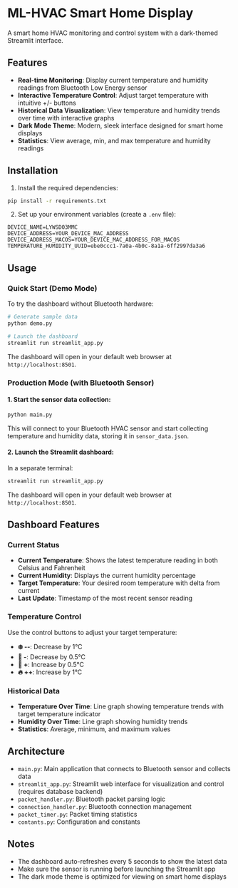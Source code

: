 # ML-HVAC Smart Home Display

A smart home HVAC monitoring and control system with a dark-themed Streamlit interface.

## Features

- **Real-time Monitoring**: Display current temperature and humidity readings from Bluetooth Low Energy sensor
- **Interactive Temperature Control**: Adjust target temperature with intuitive +/- buttons
- **Historical Data Visualization**: View temperature and humidity trends over time with interactive graphs
- **Dark Mode Theme**: Modern, sleek interface designed for smart home displays
- **Statistics**: View average, min, and max temperature and humidity readings

## Installation

1. Install the required dependencies:
```bash
pip install -r requirements.txt
```

2. Set up your environment variables (create a `.env` file):
```
DEVICE_NAME=LYWSD03MMC
DEVICE_ADDRESS=YOUR_DEVICE_MAC_ADDRESS
DEVICE_ADDRESS_MACOS=YOUR_DEVICE_MAC_ADDRESS_FOR_MACOS
TEMPERATURE_HUMIDITY_UUID=ebe0ccc1-7a0a-4b0c-8a1a-6ff2997da3a6
```

## Usage

### Quick Start (Demo Mode)

To try the dashboard without Bluetooth hardware:

```bash
# Generate sample data
python demo.py

# Launch the dashboard
streamlit run streamlit_app.py
```

The dashboard will open in your default web browser at `http://localhost:8501`.

### Production Mode (with Bluetooth Sensor)

#### 1. Start the sensor data collection:

```bash
python main.py
```

This will connect to your Bluetooth HVAC sensor and start collecting temperature and humidity data, storing it in `sensor_data.json`.

#### 2. Launch the Streamlit dashboard:

In a separate terminal:
```bash
streamlit run streamlit_app.py
```

The dashboard will open in your default web browser at `http://localhost:8501`.

## Dashboard Features

### Current Status
- **Current Temperature**: Shows the latest temperature reading in both Celsius and Fahrenheit
- **Current Humidity**: Displays the current humidity percentage
- **Target Temperature**: Your desired room temperature with delta from current
- **Last Update**: Timestamp of the most recent sensor reading

### Temperature Control
Use the control buttons to adjust your target temperature:
- **❄️ --**: Decrease by 1°C
- **🔽 -**: Decrease by 0.5°C
- **🔼 +**: Increase by 0.5°C
- **🔥 ++**: Increase by 1°C

### Historical Data
- **Temperature Over Time**: Line graph showing temperature trends with target temperature indicator
- **Humidity Over Time**: Line graph showing humidity trends
- **Statistics**: Average, minimum, and maximum values

## Architecture

- `main.py`: Main application that connects to Bluetooth sensor and collects data
- `streamlit_app.py`: Streamlit web interface for visualization and control (requires database backend)
- `packet_handler.py`: Bluetooth packet parsing logic
- `connection_handler.py`: Bluetooth connection management
- `packet_timer.py`: Packet timing statistics
- `contants.py`: Configuration and constants

## Notes

- The dashboard auto-refreshes every 5 seconds to show the latest data
- Make sure the sensor is running before launching the Streamlit app
- The dark mode theme is optimized for viewing on smart home displays
